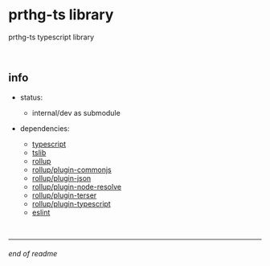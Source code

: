 # prthg-ts library

prthg-ts typescript library 

<br>

## info

- status:
    - internal/dev as submodule

- dependencies:
    - [typescript](https://github.com/microsoft/TypeScript)
    - [tslib](https://github.com/microsoft/tslib)
    - [rollup](https://github.com/rollup/rollup)
    - [rollup/plugin-commonjs](https://github.com/rollup/plugins/tree/master/packages/commonjs/#readme)
    - [rollup/plugin-json](https://github.com/rollup/plugins/tree/master/packages/json/#readme)
    - [rollup/plugin-node-resolve](https://github.com/rollup/plugins/tree/master/packages/node-resolve/#readme)
    - [rollup/plugin-terser](https://github.com/rollup/plugins/tree/master/packages/terser/#readme)
    - [rollup/plugin-typescript](https://github.com/rollup/plugins/tree/master/packages/typescript/#readme)
    - [eslint](https://github.com/eslint/eslint)

<br>

---

###### end of readme